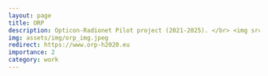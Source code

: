 ```yaml
---
layout: page
title: ORP
description: Opticon-Radionet Pilot project (2021-2025). </br> <img src="/assets/img/logos/orp.jpg" alt="inline_image" style="height: 1lh;" class="img-fluid rounded">
img: assets/img/orp_img.jpeg
redirect: https://www.orp-h2020.eu
importance: 2
category: work
---
```

